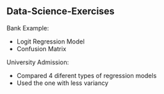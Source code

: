 ## Data-Science-Exercises

Bank Example:
- Logit Regression Model
- Confusion Matrix

University Admission:
- Compared 4 diferent types of regression models
- Used the one with less variancy
